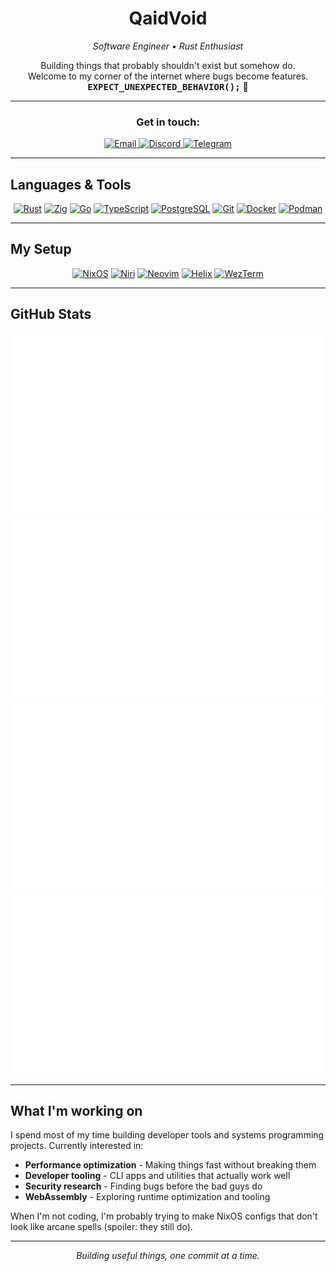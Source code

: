 <div align="center">
  <h1>QaidVoid</h1>
  <p><em>Software Engineer • Rust Enthusiast</em></p>
  <p>
    Building things that probably shouldn't exist but somehow do.<br />
    Welcome to my corner of the internet where bugs become features.<br />
    <strong><tt>EXPECT_UNEXPECTED_BEHAVIOR();</tt></strong> 🌌
  </p>
</div>

---

<div align="center">
  <h3>Get in touch:</h3>
  <a href="mailto:contact@qaidvoid.dev">
    <img src="https://img.shields.io/badge/-Email-D14836?style=for-the-badge&logo=gmail&logoColor=white" alt="Email">
  </a>
  <a href="https://discord.com/users/399840662566207508">
    <img src="https://img.shields.io/badge/-Discord-5865F2?style=for-the-badge&logo=discord&logoColor=white" alt="Discord">
  </a>
  <a href="https://t.me/QaidVoid">
    <img src="https://img.shields.io/badge/-Telegram-26A5E4?style=for-the-badge&logo=telegram&logoColor=white" alt="Telegram">
  </a>
</div>

---

## Languages & Tools

<p align="center">
  <a href="https://rust-lang.org"><img src="https://img.shields.io/badge/Rust-000000?style=for-the-badge&logo=rust&logoColor=white" alt="Rust"></a>
  <a href="https://ziglang.org"><img src="https://img.shields.io/badge/Zig-F7A41D?style=for-the-badge&logo=zig&logoColor=black" alt="Zig"></a>
  <a href="https://go.dev"><img src="https://img.shields.io/badge/Go-00ADD8?style=for-the-badge&logo=go&logoColor=white" alt="Go"></a>
  <a href="https://typescriptlang.org"><img src="https://img.shields.io/badge/TypeScript-3178C6?style=for-the-badge&logo=typescript&logoColor=white" alt="TypeScript"></a>
  <a href="https://postgresql.org"><img src="https://img.shields.io/badge/PostgreSQL-316192?style=for-the-badge&logo=postgresql&logoColor=white" alt="PostgreSQL"></a>
  <a href="https://git-scm.com"><img src="https://img.shields.io/badge/Git-F05032?style=for-the-badge&logo=git&logoColor=white" alt="Git"></a>
  <a href="https://docker.com"><img src="https://img.shields.io/badge/Docker-2496ED?style=for-the-badge&logo=docker&logoColor=white" alt="Docker"></a>
  <a href="https://podman.io"><img src="https://img.shields.io/badge/Podman-892CA0?style=for-the-badge&logo=podman&logoColor=white" alt="Podman"></a>
</p>

---

## My Setup

<p align="center">
  <a href="https://nixos.org"><img src="https://img.shields.io/badge/NixOS-5277C3?style=for-the-badge&logo=nixos&logoColor=white" alt="NixOS"></a>
  <a href="https://github.com/YaLTeR/niri"><img src="https://img.shields.io/badge/Niri-FFBC01?style=for-the-badge&logo=wayland&logoColor=black" alt="Niri"></a>
  <a href="https://neovim.io"><img src="https://img.shields.io/badge/Neovim-57A143?style=for-the-badge&logo=neovim&logoColor=white" alt="Neovim"></a>
  <a href="https://helix-editor.com"><img src="https://img.shields.io/badge/Helix-281733?style=for-the-badge&logo=helix&logoColor=white" alt="Helix"></a>
  <a href="https://wezfurlong.org/wezterm/"><img src="https://img.shields.io/badge/WezTerm-4E49EE?style=for-the-badge&logo=wezterm&logoColor=white" alt="WezTerm"></a>
</p>

---

## GitHub Stats

<div align="center">
  <img src="https://raw.githubusercontent.com/QaidVoid/github-stats/stats/generated/overview.svg#gh-dark-mode-only" alt="QaidVoid's GitHub Overview (Dark Mode)" />
  <img src="https://raw.githubusercontent.com/QaidVoid/github-stats/stats/generated/overview.svg#gh-light-mode-only" alt="QaidVoid's GitHub Overview (Light Mode)" />
  <img src="https://raw.githubusercontent.com/QaidVoid/github-stats/stats/generated/languages.svg#gh-dark-mode-only" alt="QaidVoid's Most Used Languages (Dark Mode)" />
  <img src="https://raw.githubusercontent.com/QaidVoid/github-stats/stats/generated/languages.svg#gh-light-mode-only" alt="QaidVoid's Most Used Languages (Light Mode)" />
</div>

---

## What I'm working on

I spend most of my time building developer tools and systems programming projects. Currently interested in:

- **Performance optimization** - Making things fast without breaking them
- **Developer tooling** - CLI apps and utilities that actually work well
- **Security research** - Finding bugs before the bad guys do
- **WebAssembly** - Exploring runtime optimization and tooling

When I'm not coding, I'm probably trying to make NixOS configs that don't look like arcane spells (spoiler: they still do).

---

<div align="center">
  <p><em>Building useful things, one commit at a time.</em></p>
</div>
